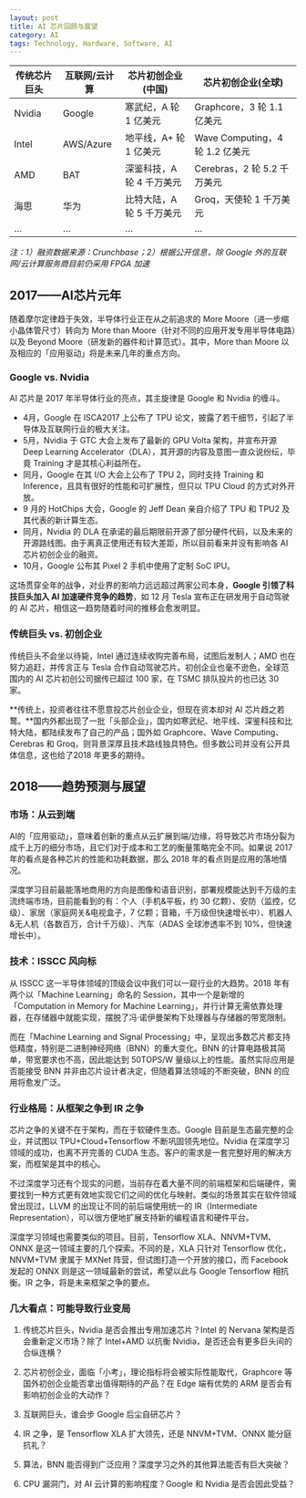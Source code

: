 ```yaml
---
layout: post
title: AI 芯片回顾与展望
category: AI
tags: Technology, Hardware, Software, AI
---
```


| 传统芯片巨头 | 互联网/云计算   | 芯片初创企业(中国)      | 芯片初创企业(全球)                 |
| ------ | --------- | --------------- | -------------------------- |
| Nvidia | Google    | 寒武纪，A 轮 1 亿美元   | Graphcore，3 轮 1.1 亿美元      |
| Intel  | AWS/Azure | 地平线，A+ 轮 1 亿美元  | Wave Computing，4 轮 1.2 亿美元 |
| AMD    | BAT       | 深鉴科技，A 轮 4 千万美元 | Cerebras，2 轮 5.2 千万美元      |
| 海思     | 华为        | 比特大陆，A 轮 5 千万美元 | Groq，天使轮 1 千万美元            |
| …      | …         | …               | …                          |

*注：1）融资数据来源：Crunchbase；2）根据公开信息，除 Google 外的互联网/云计算服务商目前仍采用 FPGA 加速*

  

## **2017——AI芯片元年**

随着摩尔定律趋于失效，半导体行业正在从之前追求的 More Moore（进一步缩小晶体管尺寸）转向为 More than Moore（针对不同的应用开发专用半导体电路）以及 Beyond Moore（研发新的器件和计算范式）。其中，More than Moore 以及相应的「应用驱动」将是未来几年的重点方向。

### **Google vs. Nvidia**

AI 芯片是 2017 年半导体行业的亮点，其主旋律是 Google 和 Nvidia 的缠斗。

- 4月，Google 在 ISCA2017 上公布了 TPU 论文，披露了若干细节，引起了半导体及互联网行业的极大关注。
- 5月，Nvidia 于 GTC 大会上发布了最新的 GPU Volta 架构，并宣布开源 Deep Learning Accelerator（DLA），其开源的内容及意图一直众说纷纭，毕竟 Training 才是其核心利益所在。
- 同月，Google 在其 I/O 大会上公布了 TPU 2，同时支持 Training 和 Inference，且具有很好的性能和可扩展性，但只以 TPU Cloud 的方式对外开放。
- 9 月的 HotChips 大会，Google 的 Jeff Dean 亲自介绍了 TPU 和 TPU2 及其代表的新计算生态。
- 同月，Nvidia 的 DLA 在承诺的最后期限前开源了部分硬件代码，以及未来的开源路线图。由于离真正使用还有较大差距，所以目前看来并没有影响各 AI 芯片初创企业的融资。
- 10月，Google 公布其 Pixel 2 手机中使用了定制 SoC IPU。

这场贯穿全年的战争，对业界的影响力远远超过两家公司本身，**Google 引领了科技巨头加入 AI 加速硬件竞争的趋势**，如 12 月 Tesla 宣布正在研发用于自动驾驶的 AI 芯片，相信这一趋势随着时间的推移会愈发明显。

### 传统巨头 vs. 初创企业

传统巨头不会坐以待毙，Intel 通过连续收购完善布局，试图后发制人；AMD 也在努力追赶，并传言正与 Tesla 合作自动驾驶芯片。初创企业也毫不逊色，全球范围内的 AI 芯片初创公司据传已超过 100 家，在 TSMC 排队投片的也已达 30 家。

**传统上，投资者往往不愿意投芯片创业企业，但现在资本却对 AI 芯片趋之若鹜。**国内外都出现了一批「头部企业」，国内如寒武纪、地平线、深鉴科技和比特大陆，都陆续发布了自己的产品；国外如 Graphcore、Wave Computing、Cerebras 和 Groq，则背景深厚且技术路线独具特色。但多数公司并没有公开具体信息，这也给了2018 年更多的期待。

  

## **2018——趋势预测与展望**

### **市场：从云到端**

AI的「应用驱动」，意味着创新的重点从云扩展到端/边缘，将导致芯片市场分裂为成千上万的细分市场，且它们对于成本和工艺的衡量策略完全不同。如果说 2017 年的看点是各种芯片的性能和功耗数据，那么 2018 年的看点则是应用的落地情况。

深度学习目前最能落地商用的方向是图像和语音识别，部署规模能达到千万级的主流终端市场，目前能看到的有：个人（手机&平板，约 30 亿颗）、安防（监控，亿级）、家居（家庭网关&电视盒子，7 亿颗；音箱，千万级但快速增长中）、机器人&无人机（各数百万，合计千万级）、汽车（ADAS 全球渗透率不到 10%，但快速增长中）。

### **技术：ISSCC 风向标**

从 ISSCC 这一半导体领域的顶级会议中我们可以一窥行业的大趋势。2018 年有两个以「Machine Learning」命名的 Session，其中一个是新增的「Computation in Memory for Machine Learning」，并行计算无需依靠处理器，在存储器中就能实现，摆脱了冯·诺伊曼架构下处理器与存储器的带宽限制。

而在「Machine Learning and Signal Processing」中，呈现出多数芯片都支持低精度，特别是二进制神经网络（BNN）的重大变化。BNN 的计算电路极其简单，带宽要求也不高，因此能达到 50TOPS/W 量级以上的性能。虽然实际应用是否能接受 BNN 并非由芯片设计者决定，但随着算法领域的不断突破，BNN 的应用将愈发广泛。

### **行业格局：从框架之争到 IR 之争**

芯片之争的关键不在于架构，而在于软硬件生态。Google 目前是生态最完整的企业，并试图以 TPU+Cloud+Tensorflow 不断巩固领先地位。Nvidia 在深度学习领域的成功，也离不开完善的 CUDA 生态。客户的需求是一套完整好用的解决方案，而框架是其中的核心。

不过深度学习还有个现实的问题，当前存在着大量不同的前端框架和后端硬件，需要找到一种方式更有效地实现它们之间的优化与映射。类似的场景其实在软件领域曾出现过，LLVM 的出现让不同的前后端使用统一的 IR（Intermediate Representation），可以很方便地扩展支持新的编程语言和硬件平台。

深度学习领域也需要类似的项目。目前，Tensorflow XLA、NNVM+TVM、ONNX 是这一领域主要的几个探索。不同的是，XLA 只针对 Tensorflow 优化，NNVM+TVM 隶属于 MXNet 阵营，但试图打造一个开放的接口，而 Facebook 发起的 ONNX 则是这一领域最新的尝试，希望以此与 Google Tensorflow 相抗衡。IR 之争，将是未来框架之争的要点。

### **几大看点：可能导致行业变局**

1. 传统芯片巨头，Nvidia 是否会推出专用加速芯片？Intel 的 Nervana 架构是否会重新定义市场？除了 Intel+AMD 以抗衡 Nvidia，是否还会有更多巨头间的合纵连横？

2. 芯片初创企业，面临「小考」，理论指标将会被实际性能取代，Graphcore 等国外初创企业能否拿出值得期待的产品？在 Edge 端有优势的 ARM 是否会有影响初创企业的大动作？

3. 互联网巨头，谁会步 Google 后尘自研芯片？

4. IR 之争，是 Tensorflow XLA 扩大领先，还是 NNVM+TVM、ONNX 能分庭抗礼？

5. 算法，BNN 能否得到广泛应用？深度学习之外的其他算法能否有巨大突破？

6. CPU 漏洞门，对 AI 云计算的影响程度？Google 和 Nvidia 是否会因此受益？